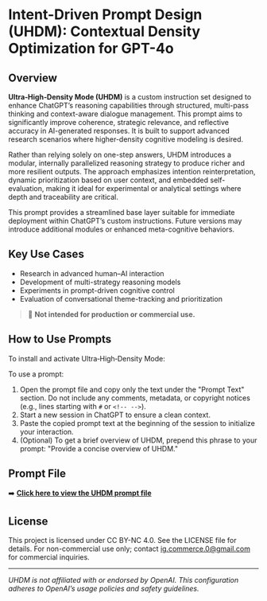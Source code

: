 # Intent-Driven Prompt Design (UHDM): Contextual Density Optimization for GPT-4o

## Overview

**Ultra‑High‑Density Mode (UHDM)** is a custom instruction set designed to enhance ChatGPT’s reasoning capabilities through structured, multi-pass thinking and context-aware dialogue management. This prompt aims to significantly improve coherence, strategic relevance, and reflective accuracy in AI-generated responses. It is built to support advanced research scenarios where higher-density cognitive modeling is desired.

Rather than relying solely on one-step answers, UHDM introduces a modular, internally parallelized reasoning strategy to produce richer and more resilient outputs. The approach emphasizes intention reinterpretation, dynamic prioritization based on user context, and embedded self-evaluation, making it ideal for experimental or analytical settings where depth and traceability are critical.

This prompt provides a streamlined base layer suitable for immediate deployment within ChatGPT’s custom instructions. Future versions may introduce additional modules or enhanced meta-cognitive behaviors.

## Key Use Cases

* Research in advanced human–AI interaction
* Development of multi-strategy reasoning models
* Experiments in prompt-driven cognitive control
* Evaluation of conversational theme-tracking and prioritization

> 🔬 **Not intended for production or commercial use.**

## How to Use Prompts

To install and activate Ultra‑High‑Density Mode:

To use a prompt:
1. Open the prompt file and copy only the text under the "Prompt Text" section. Do not include any comments, metadata, or copyright notices (e.g., lines starting with `#` or `<!-- -->`).
2. Start a new session in ChatGPT to ensure a clean context.
3. Paste the copied prompt text at the beginning of the session to initialize your interaction.
4. (Optional) To get a brief overview of UHDM, prepend this phrase to your prompt: "Provide a concise overview of UHDM."

## Prompt File

➡️ [**Click here to view the UHDM prompt file**](./UHDM-prompt.txt)

## License

This project is licensed under CC BY-NC 4.0. See the LICENSE file for details. For non-commercial use only; contact ig.commerce.0@gmail.com for commercial inquiries.

---

*UHDM is not affiliated with or endorsed by OpenAI. This configuration adheres to OpenAI’s usage policies and safety guidelines.*
